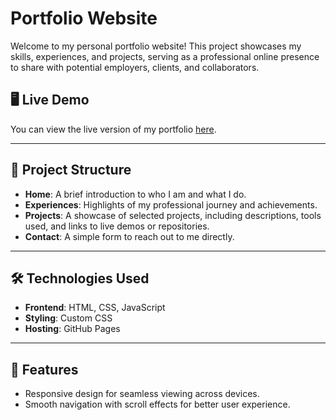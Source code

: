 # Portfolio Website

Welcome to my personal portfolio website! This project showcases my skills, experiences, and projects, serving as a professional online presence to share with potential employers, clients, and collaborators.

## 🖥️ Live Demo

You can view the live version of my portfolio [here](https://leonardoct3.github.io/portfolio-website/).

---

## 📂 Project Structure

- **Home**: A brief introduction to who I am and what I do.
- **Experiences**: Highlights of my professional journey and achievements.
- **Projects**: A showcase of selected projects, including descriptions, tools used, and links to live demos or repositories.
- **Contact**: A simple form to reach out to me directly.

---

## 🛠️ Technologies Used

- **Frontend**: HTML, CSS, JavaScript
- **Styling**: Custom CSS
- **Hosting**: GitHub Pages

---

## 🚀 Features

- Responsive design for seamless viewing across devices.
- Smooth navigation with scroll effects for better user experience.
